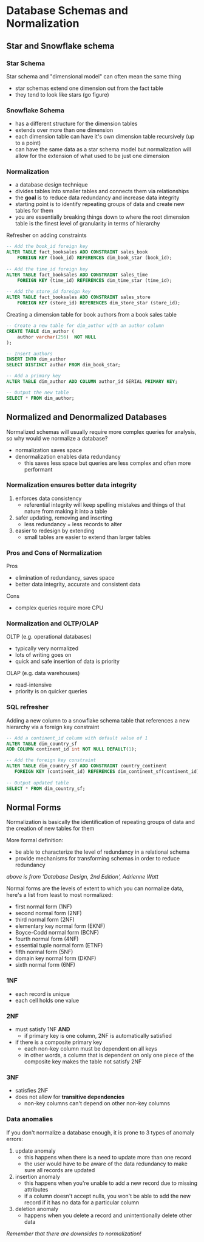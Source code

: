 # Database Schemas and Normalization

## Star and Snowflake schema

### Star Schema
Star schema and "dimensional model" can often mean the same thing
- star schemas extend one dimension out from the fact table
- they tend to look like stars (go figure)

### Snowflake Schema
- has a different structure for the dimension tables
- extends over more than one dimension
- each dimension table can have it's own dimension table recursively (up to a point)
- can have the same data as a star schema model but normalization will allow for the extension of what used to be just one dimension

### Normalization
- a database design technique
- divides tables into smaller tables and connects them via relationships
- the **goal** is to reduce data redundancy and increase data integrity
- starting point is to identify repeating groups of data and create new tables for them
- you are essentially breaking things down to where the root dimension table is the finest level of granularity in terms of hierarchy

Refresher on adding constraints
```sql
-- Add the book_id foreign key
ALTER TABLE fact_booksales ADD CONSTRAINT sales_book
    FOREIGN KEY (book_id) REFERENCES dim_book_star (book_id);
    
-- Add the time_id foreign key
ALTER TABLE fact_booksales ADD CONSTRAINT sales_time
    FOREIGN KEY (time_id) REFERENCES dim_time_star (time_id);
    
-- Add the store_id foreign key
ALTER TABLE fact_booksales ADD CONSTRAINT sales_store
    FOREIGN KEY (store_id) REFERENCES dim_store_star (store_id);
```

Creating a dimension table for book authors from a book sales table
```sql
-- Create a new table for dim_author with an author column
CREATE TABLE dim_author (
    author varchar(256)  NOT NULL
);

-- Insert authors 
INSERT INTO dim_author
SELECT DISTINCT author FROM dim_book_star;

-- Add a primary key 
ALTER TABLE dim_author ADD COLUMN author_id SERIAL PRIMARY KEY;

-- Output the new table
SELECT * FROM dim_author;
```

## Normalized and Denormalized Databases
Normalized schemas will usually require more complex queries for analysis, so why would we normalize a database?
- normalization saves space
- denormalization enables data redundancy
    - this saves less space but queries are less complex and often more performant

### Normalization ensures better data integrity
1. enforces data consistency
    - referential integrity will keep spelling mistakes and things of that nature from making it into a table
2. safer updating, removing and inserting
    - less redundancy = less records to alter
3. easier to redesign by extending
    - small tables are easier to extend than larger tables

### Pros and Cons of Normalization
Pros
- elimination of redundancy, saves space
- better data integrity, accurate and consistent data

Cons
- complex queries require more CPU

### Normalization and OLTP/OLAP
OLTP (e.g. operational databases)
- typically very normalized
- lots of writing goes on
- quick and safe insertion of data is priority

OLAP (e.g. data warehouses)
- read-intensive
- priority is on quicker queries

### SQL refresher
Adding a new column to a snowflake schema table that references a new hierarchy via a foreign key constraint
```sql
-- Add a continent_id column with default value of 1
ALTER TABLE dim_country_sf
ADD COLUMN continent_id int NOT NULL DEFAULT(1);

-- Add the foreign key constraint
ALTER TABLE dim_country_sf ADD CONSTRAINT country_continent
   FOREIGN KEY (continent_id) REFERENCES dim_continent_sf(continent_id);
   
-- Output updated table
SELECT * FROM dim_country_sf;
```

## Normal Forms
Normalization is basically the identification of repeating groups of data and the creation of new tables for them

More formal definition:
- be able to characterize the level of redundancy in a relational schema
- provide mechanisms for transforming schemas in order to reduce redundancy

_above is from 'Database Design, 2nd Edition', Adrienne Watt_

Normal forms are the levels of extent to which you can normalize data, here's a list from least to most normalized:
- first normal form (1NF)
- second normal form (2NF)
- third normal form (2NF)
- elementary key normal form (EKNF)
- Boyce-Codd normal form (BCNF)
- fourth normal form (4NF)
- essential tuple normal form (ETNF)
- fifth normal form (5NF)
- domain key normal form (DKNF)
- sixth normal form (6NF)

### 1NF
- each record is unique
- each cell holds one value

### 2NF
- must satisfy 1NF **AND**
    - if primary key is one column, 2NF is automatically satisfied
- if there is a composite primary key
    - each non-key column must be dependent on all keys
    - in other words, a column that is dependent on only one piece of the composite key makes the table not satisfy 2NF

### 3NF
- satisfies 2NF
- does not allow for **transitive dependencies**
    - non-key columns can't depend on other non-key columns

### Data anomalies
If you don't normalize a database enough, it is prone to 3 types of anomaly errors:
1. update anomaly
    - this happens when there is a need to update more than one record
    - the user would have to be aware of the data redundancy to make sure all records are updated
2. insertion anomaly
    - this happens when you're unable to add a new record due to missing attributes
    - if a column doesn't accept nulls, you won't be able to add the new record if it has no data for a particular column
3. deletion anomaly
    - happens when you delete a record and unintentionally delete other data

_Remember that there are downsides to normalization!_
